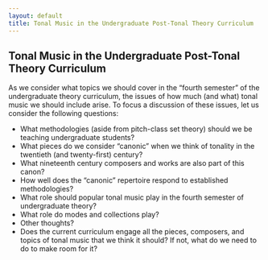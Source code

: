 ```yaml
---
layout: default
title: Tonal Music in the Undergraduate Post-Tonal Theory Curriculum
---
```


## Tonal Music in the Undergraduate Post-Tonal Theory Curriculum

As we consider what topics we should cover in the “fourth semester” of the undergraduate theory curriculum, the issues of how much (and what) tonal music we should include arise. To focus a discussion of these issues, let us consider the following questions:

- What methodologies (aside from pitch-class set theory) should we be teaching undergraduate students?
- What pieces do we consider “canonic” when we think of tonality in the twentieth (and twenty-first) century?
- What nineteenth century composers and works are also part of this canon?
- How well does the “canonic” repertoire respond to established methodologies?
- What role should popular tonal music play in the fourth semester of undergraduate theory? 
- What role do modes and collections play?
- Other thoughts?
- Does the current curriculum engage all the pieces, composers, and topics of tonal music that we think it should? If not, what do we need to do to make room for it?
